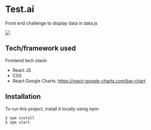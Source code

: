 # Test.ai

Front end challenge to display data in data.js

<span style="display:block" class="note">

  <img src="https://voiceblasts1.s3.amazonaws.com/Screen+Shot+2021-03-01+at+4.07.22+PM.png">

</span>

## Tech/framework used

Frontend tech stack:

- React JS
- CSS
- React Google Charts: https://react-google-charts.com/bar-chart

## Installation

To run this project, install it locally using npm:

```
$ npm install
$ npm start
```
